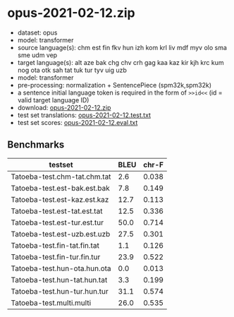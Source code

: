 # opus-2021-02-12.zip

* dataset: opus
* model: transformer
* source language(s): chm est fin fkv hun izh kom krl liv mdf myv olo sma sme udm vep
* target language(s): alt aze bak chg chv crh gag kaa kaz kir kjh krc kum nog ota otk sah tat tuk tur tyv uig uzb
* model: transformer
* pre-processing: normalization + SentencePiece (spm32k,spm32k)
* a sentence initial language token is required in the form of `>>id<<` (id = valid target language ID)
* download: [opus-2021-02-12.zip](https://object.pouta.csc.fi/Tatoeba-MT-models/fiu-trk/opus-2021-02-12.zip)
* test set translations: [opus-2021-02-12.test.txt](https://object.pouta.csc.fi/Tatoeba-MT-models/fiu-trk/opus-2021-02-12.test.txt)
* test set scores: [opus-2021-02-12.eval.txt](https://object.pouta.csc.fi/Tatoeba-MT-models/fiu-trk/opus-2021-02-12.eval.txt)

## Benchmarks

| testset               | BLEU  | chr-F |
|-----------------------|-------|-------|
| Tatoeba-test.chm-tat.chm.tat 	| 2.6 	| 0.038 |
| Tatoeba-test.est-bak.est.bak 	| 7.8 	| 0.149 |
| Tatoeba-test.est-kaz.est.kaz 	| 12.7 	| 0.113 |
| Tatoeba-test.est-tat.est.tat 	| 12.5 	| 0.336 |
| Tatoeba-test.est-tur.est.tur 	| 50.0 	| 0.714 |
| Tatoeba-test.est-uzb.est.uzb 	| 27.5 	| 0.301 |
| Tatoeba-test.fin-tat.fin.tat 	| 1.1 	| 0.126 |
| Tatoeba-test.fin-tur.fin.tur 	| 23.9 	| 0.522 |
| Tatoeba-test.hun-ota.hun.ota 	| 0.0 	| 0.013 |
| Tatoeba-test.hun-tat.hun.tat 	| 3.3 	| 0.199 |
| Tatoeba-test.hun-tur.hun.tur 	| 31.1 	| 0.574 |
| Tatoeba-test.multi.multi 	| 26.0 	| 0.535 |

